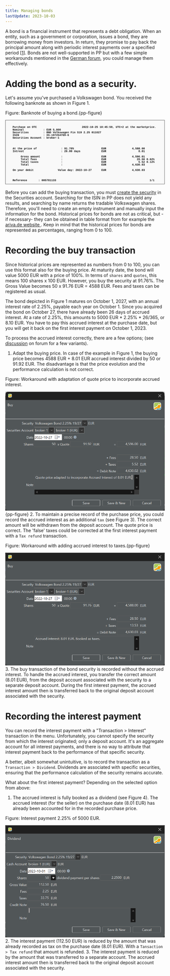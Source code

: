 ```yaml
---
title: Managing bonds
lastUpdate: 2023-10-03
---
```


A bond is a financial instrument that represents a debt obligation. When an entity, such as a government or corporation, issues a bond, they are borrowing money from investors. In return, they promise to pay back the principal amount along with periodic interest payments over a specified period [[1](https://www.investopedia.com/articles/bonds/08/bond-market-basics.asp)]. Bonds are not well-supported in PP but with a few simple workarounds mentioned in the [German forum](https://forum.portfolio-performance.info/t/verbuchung-von-anleihen/1537/43), you could manage them effectively. 

# Adding the bond as a security.

Let's assume you've purchased a Volkswagen bond. You received the following banknote as shown in Figure 1.

Figure: Banknote of buying a bond.{pp-figure}

![](../../images/info-bank-note-bond-vw.svg)



Before you can add the buying transaction, you must [create the security](../adding-securities.md) in the Securities account. Searching for the ISIN in PP does not yield any results, and searching by name returns the tradable Volkswagen shares. Therefore, you'll need to create an empty instrument and manually input the information for the bond. Historical prices for bonds are not as critical, but -if necessary- they can be obtained in table format from for example the [ariva.de website ](https://www.ariva.de/XS1972547696/kurse/historische-kurse?go=1&boerse_id=1&month=&clean_bezug=1). Keep in mind that the historical prices for bonds are represented as percentages, ranging from 0 to 100.

# Recording the buy transaction

Since historical prices are represented as numbers from 0 to 100, you can use this format also for the buying price. At maturity date, the bond will value 5000 EUR with a price of 100%. In terms of `shares` and `quotes`, this means 100 shares x 100 EUR. However, you buy the security at 91.76%. The Gross Value becomes 50 x 91.76 EUR = 4588 EUR. Fees and taxes can be registered as usual.

The bond depicted in Figure 1 matures on October 1, 2027, with an annual interest rate of 2.25%, payable each year on October 1. Since you acquired the bond on October 27, there have already been 26 days of accrued interest. At a rate of 2.25%, this amounts to 5000 EUR * 2.25% * 26/365, or 8.10 EUR. You have to pay this accrued interest at the purchase date, but you will get it back on the first interest payment on October 1, 2023.

To process the accrued interest correctly, there are a few options; (see [discussion](https://forum.portfolio-performance.info/t/verbuchung-von-anleihen/1537/43) on forum for a few variants).

1. Adapt the buying price. In case of the example in Figure 1, the buying price becomes 4588 EUR + 8.01 EUR accrued interest divided by 50 or 91.92 EUR. The disadvantage is that the price evolution and the performance calculation is not correct.

Figure: Workaround with adaptation of quote price to incorporate accrued interest.

![](../../images/mnu-transaction-buy-bond-vw-1.png){pp-figure}
2. To maintain a precise record of the purchase price, you could record the accrued interest as an additional `tax` (see Figure 3). The correct amount will be withdrawn from the deposit account. The quote price is correct. The 'false' taxes could be corrected at the first interest payment with a `Tax refund` transaction.

Figure: Workaround with adding accrued interest to taxes.{pp-figure}

![](../../images/mnu-transaction-buy-bond-vw-2.png)
3. The buy transaction of the bond security is recorded without the accrued interest. To handle the accrued interest, you transfer the correct amount (8.01 EUR), from the deposit account associated with the security to a separate deposit account. During the first interest payment, the accrued interest amount then is transferred back to the original deposit account associated with the security. 

# Recording the interest payment

You can record the interest payment with a "Transaction > Interest" transaction in the menu. Unfortunately, you cannot specify the security from which the interest originated; only a deposit account. It's an aggregate account for all interest payments, and there is no way to attribute that interest payment back to the performance of that specific security.

A better, albeit somewhat unintuitive, is to record the transaction as a `Transaction > Dividend`. Dividends are associated with specific securities, ensuring that the performance calculation of the security remains accurate.

What about the first interest payment? Depending on the selected option from above:

1. The accrued interest is fully booked as a dividend (see Figure 4). The accrued interest (for the seller) on the purchase date (8.01 EUR) has already been accounted for in the recorded purchase price.

Figure: Interest payment 2.25% of 5000 EUR.

![](../../images/mnu-transaction-dividend-vw-1.png)
2. The interest payment (112.50 EUR) is reduced by the amount that was already recorded as tax on the purchase date (8.01 EUR). With a `Tansaction > Tax refund` that amount is refunded.
3. The interest payment is reduced by the amount that was transferred to a separate account. The accrued interest amount then is transferred back to the original deposit account associated with the security.



